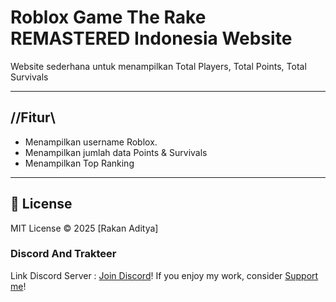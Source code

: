 # Roblox Game The Rake REMASTERED Indonesia Website

Website sederhana untuk menampilkan  Total Players, Total Points, Total Survivals

---

## //Fitur\\
- Menampilkan username Roblox.
- Menampilkan jumlah data Points & Survivals
- Menampilkan Top Ranking

---

## 📄 License
MIT License © 2025 [Rakan Aditya]

### Discord And Trakteer
Link Discord Server : [Join Discord](https://discord.com/invite/qjnSUrv3aa)!
If you enjoy my work, consider [Support me](https://trakteer.id/RakanAditya/tip)!
